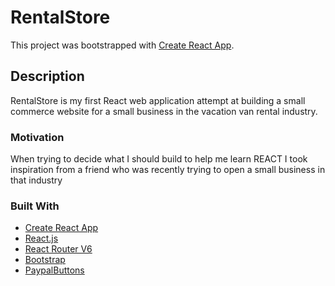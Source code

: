 # RentalStore

This project was bootstrapped with [Create React App](https://github.com/facebook/create-react-app).

## Description

RentalStore is my first React web application attempt at building a small commerce website for a small business in the vacation van rental industry. 

### Motivation
When trying to decide what I should build to help me learn REACT I took inspiration from a friend who was recently trying to open a small business in that industry


### Built With
* [Create React App](https://reactjs.org/docs/create-a-new-react-app.html)  
* [React.js](https://reactjs.org)
* [React Router V6](https://reactrouter.com/)
* [Bootstrap](https://react-bootstrap.github.io/) 
* [PaypalButtons](https://developer.paypal.com/docs/checkout/) 
